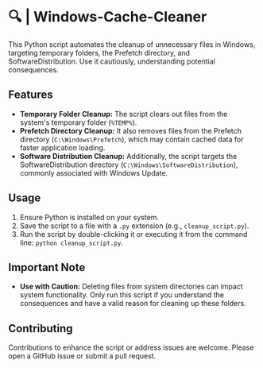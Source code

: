 # :mag: | Windows-Cache-Cleaner 
This Python script automates the cleanup of unnecessary files in Windows, targeting temporary folders, the Prefetch directory, and SoftwareDistribution. Use it cautiously, understanding potential consequences. 

## Features
- **Temporary Folder Cleanup:** The script clears out files from the system's temporary folder (`%TEMP%`).
- **Prefetch Directory Cleanup:** It also removes files from the Prefetch directory (`C:\Windows\Prefetch`), which may contain cached data for faster application loading.
- **Software Distribution Cleanup:** Additionally, the script targets the SoftwareDistribution directory (`C:\Windows\SoftwareDistribution`), commonly associated with Windows Update.

## Usage
1. Ensure Python is installed on your system.
2. Save the script to a file with a `.py` extension (e.g., `cleanup_script.py`).
3. Run the script by double-clicking it or executing it from the command line: `python cleanup_script.py`.

## Important Note
- **Use with Caution:** Deleting files from system directories can impact system functionality. Only run this script if you understand the consequences and have a valid reason for cleaning up these folders.

## Contributing
Contributions to enhance the script or address issues are welcome. Please open a GitHub issue or submit a pull request.
